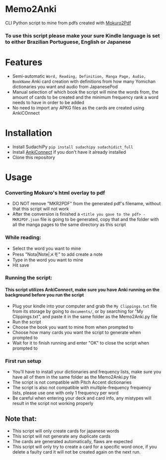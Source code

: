 # Memo2Anki
CLI Python script to mine from pdfs created with [Mokuro2Pdf](https://github.com/Kartoffel0/Mokuro2Pdf)

### To use this script please make your sure Kindle language is set to either Brazilian Portuguese, English or Japanese

# Features
- Semi-automatic ```Word, Reading, Definition, Manga Page, Audio, BookName``` Anki card creation with definitions from how many Yomichan dictionaries you want and audio from JapanesePod
- Manual selection of which book the script will mine the words from, the amount of cards to be created and the minimum frequency rank a word needs to have in order to be added
- No need to import any APKG files as the cards are created using AnkiCOnnect

# Installation
- Install SudachiPy
```pip install sudachipy sudachidict_full```
- Install [AnkiConnect](https://ankiweb.net/shared/info/2055492159) if you don't have it already installed
- Clone this repository

# Usage
### Converting Mokuro's html overlay to pdf
- DO NOT remove "MKR2PDF" from the generated pdf's filename, without that this script will not work
- After the conversion is finished a `<title you gave to the pdf> - MKR2PDF.json` file is going to be generated, copy that and the folder with all the manga pages to the same directory as this script

### While reading:
- Select the word you want to mine
- Press "Nota|Note|メモ" to add create a note
- Type in the word you want to mine
- Hit save

### Running the script:
#### This script utilizes AnkiConnect, make sure you have Anki running on the background before you run the script
- Plug your kindle into your computer and grab the `My Clippings.txt` file from its storage by going to ```documents/```, or by searching for "My Clippings.txt", and paste it in the same folder as the Memo2Anki.py file
- Run the script
- Choose the book you want to mine from when prompted to
- Choose how many cards you want the script to generate when prompted to
- Wait for it to finish running and enter "OK" to close the script when prompted to

### First run setup
- You'll have to install your dictionaries and frequency lists, make sure you have all of them in the same folder as the Memo2Anki.py file
- The script is not compatible with Pitch Accent dictionaries
- The script is also not compatible with multiple-frequency frequency lists, please use one with only 1 frequency per word
- Be careful when entering your deck and card info, any mistypes will result in the script not working properly

## Note that:
- This script will only create cards for japanese words
- This script will not generate any duplicate cards
- The cards are generated automatically, flaws are expected
- This script will only try to create a card for a specific word once, if you delete a faulty card it will not be created again on the next run.
